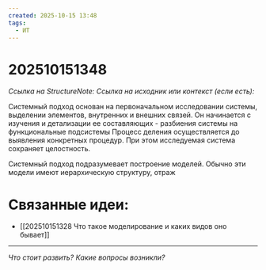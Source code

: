 ```yaml
---
created: 2025-10-15 13:48
tags:
  - ИТ
---
```

# 202510151348
*Ссылка на StructureNote:*
*Ссылка на исходник или контекст (если есть):* 

Системный подход основан на первоначальном исследовании системы, выделении элементов, внутренних и внешних связей. Он начинается с изучения и детализации ее составляющих - разбиения системы на функциональные подсистемы Процесс деления осуществляется до выявления конкретных процедур. При этом исследуемая система сохраняет целостность. 

Системный подход подразумевает построение моделей. Обычно эти модели имеют иерархическую структуру, отраж
# Связанные идеи:
* [[202510151328 Что такое моделирование и каких видов оно бывает]]
---

*Что стоит развить? Какие вопросы возникли?*